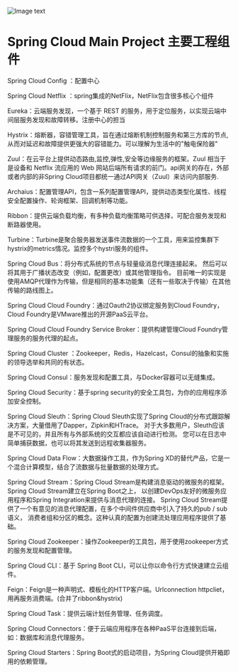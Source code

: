 ![Image text](https://raw.githubusercontent.com/xiaoshuaishuai/spring-cloud/master/static-img/SpringCloudTechs.png)
<h1>Spring Cloud Main Project  主要工程组件</h1>

Spring Cloud Config ：配置中心

Spring Cloud Netflix ：spring集成的NetFlix，NetFlix包含很多核心个组件

Eureka：云端服务发现，一个基于 REST 的服务，用于定位服务，以实现云端中间层服务发现和故障转移。注册中心的担当

Hystrix：熔断器，容错管理工具，旨在通过熔断机制控制服务和第三方库的节点,从而对延迟和故障提供更强大的容错能力。可以理解为生活中的"触电保险器"

Zuul：在云平台上提供动态路由,监控,弹性,安全等边缘服务的框架。Zuul 相当于是设备和 Netflix 流应用的 Web 网站后端所有请求的前门。api网关的存在，外部或者内部的非Spring Cloud项目都统一通过API网关（Zuul）来访问内部服务.
	     
Archaius：配置管理API，包含一系列配置管理API，提供动态类型化属性、线程安全配置操作、轮询框架、回调机制等功能。
	
Ribbon：提供云端负载均衡，有多种负载均衡策略可供选择，可配合服务发现和断路器使用。

Turbine：Turbine是聚合服务器发送事件流数据的一个工具，用来监控集群下hystrix的metrics情况。监控多个hystri服务的组件。

Spring Cloud Bus：将分布式系统的节点与轻量级消息代理连接起来。
		  然后可以将其用于广播状态改变（例如，配置更改）或其他管理指令。
		  目前唯一的实现是使用AMQP代理作为传输，但是相同的基本功能集（还有一些取决于传输）在其他传输的路线图上。

Spring Cloud Cloud Foundry：通过Oauth2协议绑定服务到Cloud Foundry，Cloud Foundry是VMware推出的开源PaaS云平台。

Spring Cloud Cloud Foundry Service Broker：提供构建管理Cloud Foundry管理服务的服务代理的起点。

Spring Cloud Cluster ：Zookeeper，Redis，Hazelcast，Consul的抽象和实施的领导选举和共同的有状态。

Spring Cloud Consul：服务发现和配置工具，与Docker容器可以无缝集成。

Spring Cloud Security：基于spring security的安全工具包，为你的应用程序添加安全控制。

Spring Cloud Sleuth：Spring Cloud Sleuth实现了Spring Cloud的分布式跟踪解决方案，大量借用了Dapper，Zipkin和HTrace。
		     对于大多数用户，Sleuth应该是不可见的，并且所有与外部系统的交互都应该自动进行检测。
	             您可以在日志中简单捕获数据，也可以将其发送到远程收集器服务。

Spring Cloud Data Flow：大数据操作工具，作为Spring XD的替代产品，它是一个混合计算模型，结合了流数据与批量数据的处理方式。

Spring Cloud Stream：Spring Cloud Stream是构建消息驱动的微服务的框架。 
		     Spring Cloud Stream建立在Spring Boot之上，
		     以创建DevOps友好的微服务应用程序和Spring Integration来提供与消息代理的连接。 
		     Spring Cloud Stream提供了一个有意见的消息代理配置，在多个中间件供应商中引入了持久的pub / sub语义，
		     消费者组和分区的概念。这种认真的配置为创建流处理应用程序提供了基础。

Spring Cloud Zookeeper：操作Zookeeper的工具包，用于使用zookeeper方式的服务发现和配置管理。

Spring Cloud CLI：基于 Spring Boot CLI，可以让你以命令行方式快速建立云组件。

Feign：Feign是一种声明式、模板化的HTTP客户端。Urlconnection httpcliet，用再服务消费端。(合并了ribbon&hystrix)

Spring Cloud Task：提供云端计划任务管理、任务调度。

Spring Cloud Connectors：便于云端应用程序在各种PaaS平台连接到后端，如：数据库和消息代理服务。

Spring Cloud Starters：Spring Boot式的启动项目，为Spring Cloud提供开箱即用的依赖管理。
